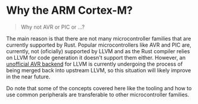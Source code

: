 # Why the ARM Cortex-M?

> Why not AVR or PIC or ...?

The main reason is that there are not many microcontroller families that are currently supported by
Rust. Popular microcontrollers like AVR and PIC are, currently, not (oficially) supported by LLVM
and as the Rust compiler relies on LLVM for code generation it doesn't support them either. However,
an [unofficial AVR backend][0] for LLVM is currently undergoing the process of being merged back
into upstream LLVM, so this situation will likely improve in the near future.

[0]: https://github.com/avr-llvm/llvm

Do note that some of the concepts covered here like the tooling and how to use common peripherals
are transferable to other microcontroller families.
